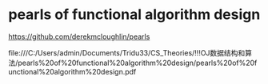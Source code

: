 #  pearls of functional algorithm design

https://github.com/derekmcloughlin/pearls









file:///C:/Users/admin/Documents/Tridu33/CS_Theories/!!!OJ数据结构和算法/pearls%20of%20functional%20algorithm%20design/pearls%20of%20functional%20algorithm%20design.pdf

















